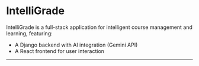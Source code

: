 # IntelliGrade

IntelliGrade is a full-stack application for intelligent course management and learning, featuring:
- A Django backend with AI integration (Gemini API)
- A React frontend for user interaction

---
